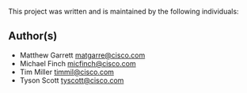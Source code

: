 This project was written and is maintained by the following individuals:

## Author(s)

* Matthew Garrett <matgarre@cisco.com>
* Michael Finch <micfinch@cisco.com>
* Tim Miller <timmil@cisco.com>
* Tyson Scott <tyscott@cisco.com>


<!-- ## Maintainer(s)

_Only include this section if the project is being maintained by someone other than the listed author(s)._

* Name <email@domain.com> -->
